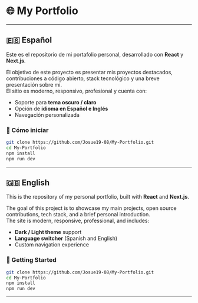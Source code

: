 # 🌐 My Portfolio

---

## 🇪🇸 Español

Este es el repositorio de mi portafolio personal, desarrollado con **React** y **Next.js**.

El objetivo de este proyecto es presentar mis proyectos destacados, contribuciones a código abierto, stack tecnológico y una breve presentación sobre mí.  
El sitio es moderno, responsivo, profesional y cuenta con:

- Soporte para **tema oscuro / claro**
- Opción de **idioma en Español e Inglés**
- Navegación personalizada

### 🚀 Cómo iniciar

```bash
git clone https://github.com/Josue19-08/My-Portfolio.git
cd My-Portfolio
npm install
npm run dev
```

---

## 🇬🇧 English

This is the repository of my personal portfolio, built with **React** and **Next.js**.

The goal of this project is to showcase my main projects, open source contributions, tech stack, and a brief personal introduction.  
The site is modern, responsive, professional, and includes:

- **Dark / Light theme** support  
- **Language switcher** (Spanish and English)  
- Custom navigation experience

### 🚀 Getting Started

```bash
git clone https://github.com/Josue19-08/My-Portfolio.git
cd My-Portfolio
npm install
npm run dev
```

---

